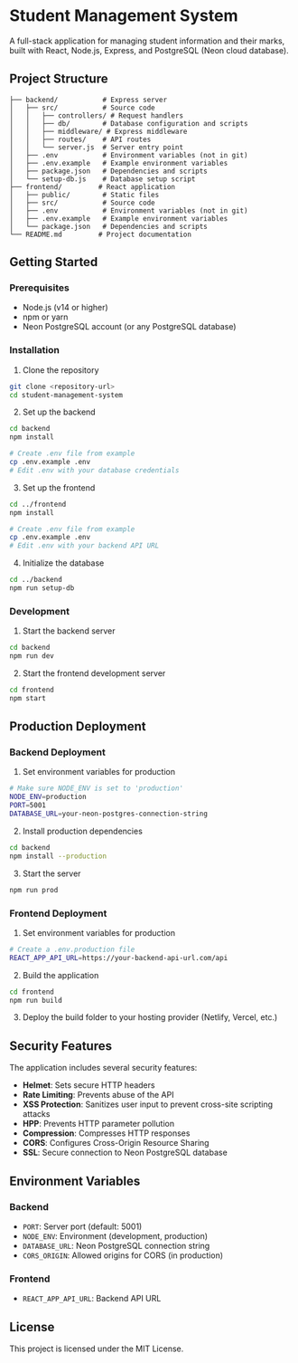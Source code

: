 # Student Management System

A full-stack application for managing student information and their marks, built with React, Node.js, Express, and PostgreSQL (Neon cloud database).

## Project Structure

```
├── backend/           # Express server
│   ├── src/           # Source code
│   │   ├── controllers/ # Request handlers
│   │   ├── db/        # Database configuration and scripts
│   │   ├── middleware/ # Express middleware
│   │   ├── routes/    # API routes
│   │   └── server.js  # Server entry point
│   ├── .env           # Environment variables (not in git)
│   ├── .env.example   # Example environment variables
│   ├── package.json   # Dependencies and scripts
│   └── setup-db.js    # Database setup script
├── frontend/         # React application
│   ├── public/        # Static files
│   ├── src/           # Source code
│   ├── .env           # Environment variables (not in git)
│   ├── .env.example   # Example environment variables
│   └── package.json   # Dependencies and scripts
└── README.md         # Project documentation
```

## Getting Started

### Prerequisites

- Node.js (v14 or higher)
- npm or yarn
- Neon PostgreSQL account (or any PostgreSQL database)

### Installation

1. Clone the repository

```bash
git clone <repository-url>
cd student-management-system
```

2. Set up the backend

```bash
cd backend
npm install

# Create .env file from example
cp .env.example .env
# Edit .env with your database credentials
```

3. Set up the frontend

```bash
cd ../frontend
npm install

# Create .env file from example
cp .env.example .env
# Edit .env with your backend API URL
```

4. Initialize the database

```bash
cd ../backend
npm run setup-db
```

### Development

1. Start the backend server

```bash
cd backend
npm run dev
```

2. Start the frontend development server

```bash
cd frontend
npm start
```

## Production Deployment

### Backend Deployment

1. Set environment variables for production

```bash
# Make sure NODE_ENV is set to 'production'
NODE_ENV=production
PORT=5001
DATABASE_URL=your-neon-postgres-connection-string
```

2. Install production dependencies

```bash
cd backend
npm install --production
```

3. Start the server

```bash
npm run prod
```

### Frontend Deployment

1. Set environment variables for production

```bash
# Create a .env.production file
REACT_APP_API_URL=https://your-backend-api-url.com/api
```

2. Build the application

```bash
cd frontend
npm run build
```

3. Deploy the build folder to your hosting provider (Netlify, Vercel, etc.)

## Security Features

The application includes several security features:

- **Helmet**: Sets secure HTTP headers
- **Rate Limiting**: Prevents abuse of the API
- **XSS Protection**: Sanitizes user input to prevent cross-site scripting attacks
- **HPP**: Prevents HTTP parameter pollution
- **Compression**: Compresses HTTP responses
- **CORS**: Configures Cross-Origin Resource Sharing
- **SSL**: Secure connection to Neon PostgreSQL database

## Environment Variables

### Backend

- `PORT`: Server port (default: 5001)
- `NODE_ENV`: Environment (development, production)
- `DATABASE_URL`: Neon PostgreSQL connection string
- `CORS_ORIGIN`: Allowed origins for CORS (in production)

### Frontend

- `REACT_APP_API_URL`: Backend API URL

## License

This project is licensed under the MIT License.
